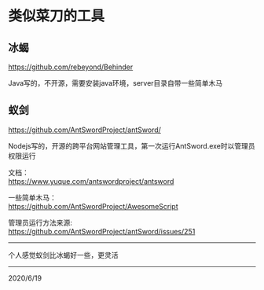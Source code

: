 # 类似菜刀的工具

## 冰蝎
https://github.com/rebeyond/Behinder  

Java写的，不开源，需要安装java环境，server目录自带一些简单木马


## 蚁剑
https://github.com/AntSwordProject/antSword/  

Nodejs写的，开源的跨平台网站管理工具，第一次运行AntSword.exe时以管理员权限运行

文档：  
https://www.yuque.com/antswordproject/antsword

一些简单木马：  
https://github.com/AntSwordProject/AwesomeScript

管理员运行方法来源: https://github.com/AntSwordProject/antSword/issues/251


---
个人感觉蚁剑比冰蝎好一些，更灵活  


---
2020/6/19  
